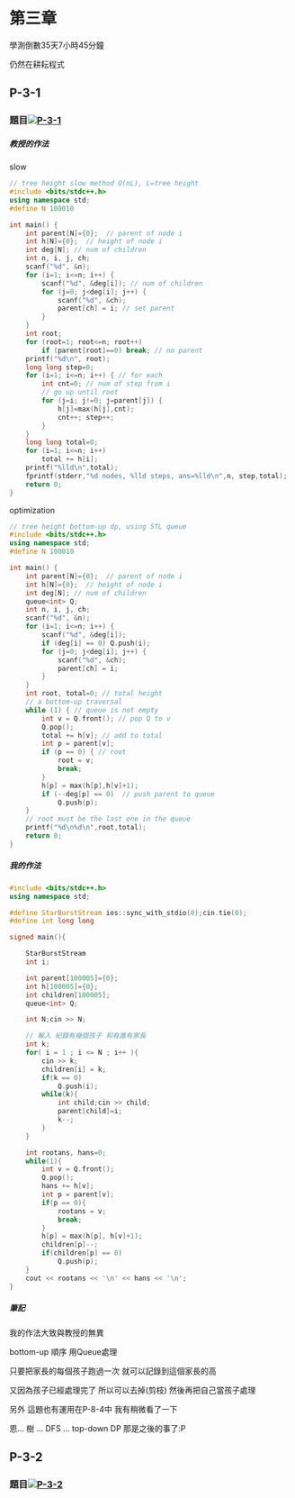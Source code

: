 # 第三章
學測倒數35天7小時45分鐘

仍然在耕耘程式
## P-3-1
### 題目[![P-3-1](https://cdn.discordapp.com/attachments/988162819679715408/1051145680216936449/image.png)](https://judge.tcirc.tw/ShowProblem?problemid=d025)
##### 教授的作法
slow
```cpp
// tree height slow method O(nL), L=tree height
#include <bits/stdc++.h>
using namespace std;
#define N 100010

int main() {
    int parent[N]={0};  // parent of node i
    int h[N]={0};  // height of node i
    int deg[N]; // num of children
    int n, i, j, ch;
    scanf("%d", &n);
    for (i=1; i<=n; i++) {
        scanf("%d", &deg[i]); // num of children
        for (j=0; j<deg[i]; j++) {
            scanf("%d", &ch);
            parent[ch] = i; // set parent
        }
    }
    int root;
    for (root=1; root<=n; root++)
        if (parent[root]==0) break; // no parent
    printf("%d\n", root);
    long long step=0;
    for (i=1; i<=n; i++) { // for each
        int cnt=0; // num of step from i
        // go up until root
        for (j=i; j!=0; j=parent[j]) {
            h[j]=max(h[j],cnt);
            cnt++; step++;
        }
    }
    long long total=0;
    for (i=1; i<=n; i++)
        total += h[i];
    printf("%lld\n",total);
    fprintf(stderr,"%d nodes, %lld steps, ans=%lld\n",n, step,total);
	return 0;
}

```
optimization
```cpp
// tree height bottom-up dp, using STL queue
#include <bits/stdc++.h>
using namespace std;
#define N 100010

int main() {
    int parent[N]={0};  // parent of node i
    int h[N]={0};  // height of node i
    int deg[N]; // num of children
    queue<int> Q;
    int n, i, j, ch;
    scanf("%d", &n);
    for (i=1; i<=n; i++) {
        scanf("%d", &deg[i]);
        if (deg[i] == 0) Q.push(i);
        for (j=0; j<deg[i]; j++) {
            scanf("%d", &ch);
            parent[ch] = i;
        }
    }
    int root, total=0; // total height
    // a bottom-up traversal
    while (1) { // queue is not empty
        int v = Q.front(); // pop Q to v
        Q.pop();
        total += h[v]; // add to total
        int p = parent[v];
        if (p == 0) { // root
            root = v;
            break;
        }
        h[p] = max(h[p],h[v]+1);
        if (--deg[p] == 0)  // push parent to queue
            Q.push(p);
    }
    // root must be the last one in the queue
    printf("%d\n%d\n",root,total);
	return 0;
}

```
##### 我的作法
```cpp
#include <bits/stdc++.h>
using namespace std;

#define StarBurstStream ios::sync_with_stdio(0);cin.tie(0);
#define int long long

signed main(){

    StarBurstStream
    int i;

    int parent[100005]={0};
    int h[100005]={0};
    int children[100005];
    queue<int> Q;

    int N;cin >> N;

    // 輸入 紀錄有幾個孩子 和有誰有家長
    int k;
    for( i = 1 ; i <= N ; i++ ){
        cin >> k;
        children[i] = k;
        if(k == 0)
            Q.push(i);
        while(k){
            int child;cin >> child;
            parent[child]=i;
            k--;
        }
    }

    int rootans, hans=0;
    while(1){
        int v = Q.front();
        Q.pop();
        hans += h[v];
        int p = parent[v];
        if(p == 0){
            rootans = v;
            break;
        }
        h[p] = max(h[p], h[v]+1);
        children[p]--;
        if(children[p] == 0)
            Q.push(p);
    }
    cout << rootans << '\n' << hans << '\n';
}

```
##### 筆記
我的作法大致與教授的無異

bottom-up 順序 用Queue處理

只要把家長的每個孩子跑過一次 就可以記錄到這個家長的高

又因為孩子已經處理完了 所以可以去掉(剪枝) 然後再把自己當孩子處理

另外 這題也有運用在P-8-4中 我有稍微看了一下

恩... 樹 ... DFS ... top-down DP 那是之後的事了:P
## P-3-2
### 題目[![P-3-2](https://cdn.discordapp.com/attachments/988162819679715408/1052625255430111312/image.png)](https://judge.tcirc.tw/ShowProblem?problemid=d026)